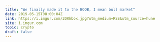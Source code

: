 ```yaml
---
title: "We finally made it to the BOOB, I mean bull market"
date: 2019-05-15T08:00:04Z
link: https://i.imgur.com/2QRhbox.jpg?utm_medium=RSS&utm_source=hune
site: i.imgur.com
topic: crypto
draft: false
---
```

